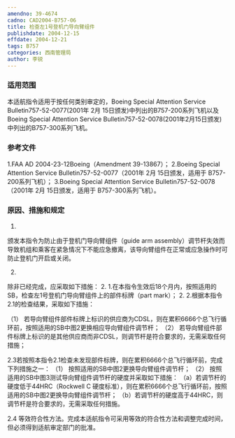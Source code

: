 ```yaml
---
amendno: 39-4674
cadno: CAD2004-B757-06
title: 检查左1号登机门导向臂组件
publishdate: 2004-12-15
effdate: 2004-12-21
tags: B757
categories: 西南管理局
author: 李锐
---
```


### 适用范围 
本适航指令适用于按任何类别审定的，Boeing Special Attention Service Bulletin757-52-0077(2001年 2月 15日颁发)中列出的B757-200系列飞机以及 Boeing Special Attention Service Bulletin757-52-0078(2001年2月15日颁发)中列出的B757-300系列飞机。

<!--more-->
### 参考文件
1.FAA 
AD 2004-23-12Boeing（Amendment 39-13867）； 
2.Boeing
 Special Attention Service Bulletin757-52-0077（2001年 2月 15日颁发，适用于 B757-200系列飞机）； 
3.Boeing
 Special Attention Service Bulletin757-52-0078（2001年 2月 15日颁发，适用于 B757-300系列飞机）。

### 原因、措施和规定 
1.
颁发本指令为防止由于登机门导向臂组件（guide arm assembly）调节杆失效而导致机组和乘客在紧急情况下不能应急撤离，该导向臂组件在正常或应急操作时可防止登机门开启或关闭。 

  
2.
除非已经完成，应采取如下措施： 
2.
1.在本指令生效后18个月内，按照适用的SB，检查左1号登机门导向臂组件上的部件标牌（part mark）； 
2.
2.根据本指令2.1的检查结果，采取如下措施： 

（1）
若导向臂组件部件标牌上标识的供应商为CDSL，则在累积6666个总飞行循环前，按照适用的SB中图2更换相应导向臂组件调节杆； 
（2）
若导向臂组件部件标牌上标识的是其他供应商而非CDSL，则调节杆是符合要求的，无需采取任何措施； 

2.3若按照本指令2.1检查未发现部件标牌，则在累积6666个总飞行循环前，完成下列措施之一： 
（1）
按照适用的SB中图2更换导向臂组件调节杆； 
（2）
按照适用的SB中图3测试导向臂组件调节杆的硬度并采取如下措施： 
（a）若调节杆的硬度低于44HRC（Rockwell C 硬度标准），则在累积6666个总飞行循环前，按照适用的SB中图2更换导向臂组件调节杆； 
（b）若调节杆的硬度高于44HRC，则调节杆是符合要求的，无需采取任何措施。 

2.4 等效符合性方法。完成本适航指令可采用等效的符合性方法和调整完成时间，但必须得到适航审定部门的批准。 
